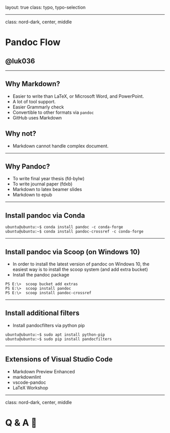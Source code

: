 layout: true
class: typo, typo-selection

---

class: nord-dark, center, middle

# Pandoc Flow

## @luk036

---

## Why Markdown?

- Easier to write than LaTeX, or Microsoft Word, and PowerPoint.
- A lot of tool support.
- Easier Grammarly check
- Convertible to other formats via `pandoc`
- GitHub uses Markdown

## Why not?

- Markdown cannot handle complex document.

---

## Why Pandoc?

- To write final year thesis (fd-bylw)
- To write journal paper (fdxb)
- Markdown to latex beamer slides
- Markdown to epub

---

## Install pandoc via Conda

```{.terminal}
ubuntu@ubuntu:~$ conda install pandoc -c conda-forge
ubuntu@ubuntu:~$ conda install pandoc-crossref -c conda-forge
```

---

## Install pandoc via Scoop (on Windows 10)

- In order to install the latest version of pandoc on Windows 10, the
  easiest way is to install the scoop system (and add extra bucket)
- Install the pandoc package

```{.powershell}
PS E:\>  scoop bucket add extras
PS E:\>  scoop install pandoc
PS E:\>  scoop install pandoc-crossref
```

---

## Install additional filters

- Install pandocfilters via python pip

```{.terminal}
ubuntu@ubuntu:~$ sudo apt install python-pip
ubuntu@ubuntu:~$ sudo pip install pandocfilters
```

---

## Extensions of Visual Studio Code

- Markdown Preview Enhanced
- markdownlint
- vscode-pandoc
- LaTeX Workshop

---

class: nord-dark, center, middle

# Q & A 🙋
